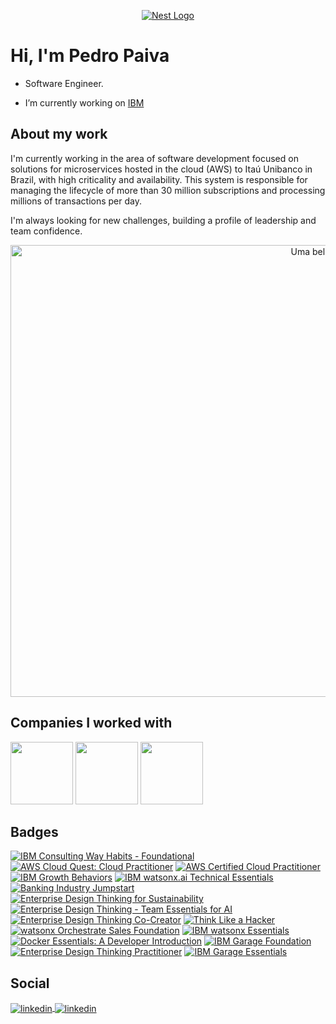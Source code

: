 <p align="center">
  <a href="https://ibm.com" target="blank"><img src="https://user-images.githubusercontent.com/54330692/222873278-c4c5a977-d567-45cc-a8f5-a038385db09e.png" alt="Nest Logo" /></a>
</p>

<h1 align="left">Hi, I'm Pedro Paiva</h1>


-  Software Engineer.

-  I’m currently working on [IBM](https://www.ibm.com/)

## About my work

I'm currently working in the area of software development focused on solutions for microservices hosted in the cloud (AWS) to Itaú Unibanco in Brazil, with high criticality and availability. This system is responsible for managing the lifecycle of more than 30 million subscriptions and processing millions of transactions per day.

I'm always looking for new challenges, building a profile of leadership and team confidence.
<div align="center">
<img src="https://certificates.cs50.io/3e62ce53-3a63-4cbf-b831-b6dc7f3204da.png?size=letter" width="1000" height="723" alt="Uma bela imagem">
</div>

## Companies I worked with
<div>
<img height="100px" src="https://www.ibm.com/design/language/dce3f5b8db2c0ff04296123f424b3d41/core_blue50_on_black.svg"/>
<img height="100px" src="http://ongrenovar.com.br/images/itau-logo.jpg"/>
<img height="100px" src="https://upload.wikimedia.org/wikipedia/commons/9/9c/LogoClaro2017.png"/>


## Badges

<!--START_SECTION:badges-->
[![IBM Consulting Way Habits - Foundational](https://images.credly.com/size/110x110/images/2d07eb92-26fd-4b4c-b3a4-3283bf9dcf74/IBM-Consulting-Way-Habits---Foundational.png)](http://www.credly.com/badges/81f0933a-5ec0-449b-b079-0f7b6f998e33 "IBM Consulting Way Habits - Foundational")
[![AWS Cloud Quest: Cloud Practitioner](https://images.credly.com/size/110x110/images/2784d0d8-327c-406f-971e-9f0e15097003/image.png)](http://www.credly.com/badges/041af425-79c7-430c-be05-fe39929b4864 "AWS Cloud Quest: Cloud Practitioner")
[![AWS Certified Cloud Practitioner](https://images.credly.com/size/110x110/images/00634f82-b07f-4bbd-a6bb-53de397fc3a6/image.png)](http://www.credly.com/badges/a3188ccb-e09e-4ac8-8046-ede18f5c071b "AWS Certified Cloud Practitioner")
[![IBM Growth Behaviors](https://images.credly.com/size/110x110/images/d244c828-b281-4669-9b3b-761fdd4ea870/IBM-Growth-Behaviors.png)](http://www.credly.com/badges/0d1c78cf-f25d-48a8-93ce-1ed4e172bd67 "IBM Growth Behaviors")
[![IBM watsonx.ai Technical Essentials](https://images.credly.com/size/110x110/images/23fa4f52-49e4-4a85-b09e-66d0973e808b/image.png)](http://www.credly.com/badges/bf601652-1d5b-4362-a593-1674f8c6f1d8 "IBM watsonx.ai Technical Essentials")
[![Banking Industry Jumpstart](https://images.credly.com/size/110x110/images/cb5180ef-bdd3-4c15-a632-b2d8388c221d/Banking-Industry-Jumpstart.png)](http://www.credly.com/badges/3ae1c8a2-883c-4571-9adc-1469c56bc6a4 "Banking Industry Jumpstart")
[![Enterprise Design Thinking for Sustainability](https://images.credly.com/size/110x110/images/95aa870e-8233-42da-807f-f8a94209119a/image.png)](http://www.credly.com/badges/db5ec083-3936-4240-9a5c-a24e68097cad "Enterprise Design Thinking for Sustainability")
[![Enterprise Design Thinking - Team Essentials for AI](https://images.credly.com/size/110x110/images/09f644d1-eed2-4279-bc49-1e26cddc9d3d/Team_Essentials.png)](http://www.credly.com/badges/93d6d013-91fa-4729-886c-1d7f27bf6e33 "Enterprise Design Thinking - Team Essentials for AI")
[![Enterprise Design Thinking Co-Creator](https://images.credly.com/size/110x110/images/2700b813-82b8-4232-9b36-5dcd5cd24584/Badges_v8-08_Co-Creator.png)](http://www.credly.com/badges/17a01580-4bab-4295-af67-d39de2b2ef4c "Enterprise Design Thinking Co-Creator")
[![Think Like a Hacker](https://images.credly.com/size/110x110/images/fb49de32-6a4c-4850-97cc-942b638ae4c3/Think-LIke-a-Hacker.png)](http://www.credly.com/badges/d1075c62-2880-48c4-b8c0-cdd630e636ea "Think Like a Hacker")
[![watsonx Orchestrate Sales Foundation](https://images.credly.com/size/110x110/images/4e41089e-6e5d-4700-b084-4e018a423d4c/image.png)](http://www.credly.com/badges/d3afe21a-0997-4762-b070-3ef61d1985e4 "watsonx Orchestrate Sales Foundation")
[![IBM watsonx Essentials](https://images.credly.com/size/110x110/images/47a15e48-3fd7-4c36-8f7e-639a65945ad8/image.png)](http://www.credly.com/badges/e374faa9-d64f-4774-90ca-2616ad9adea6 "IBM watsonx Essentials")
[![Docker Essentials: A Developer Introduction](https://images.credly.com/size/110x110/images/b0c5445a-72a2-46ce-a599-96147e210efb/blob)](http://www.credly.com/badges/680747fc-18ce-43ae-87a9-bb00e4254608 "Docker Essentials: A Developer Introduction")
[![IBM Garage Foundation](https://images.credly.com/size/110x110/images/9beccf39-df2f-4025-b971-3a7ec6dfdbfa/image.png)](http://www.credly.com/badges/98f0fe73-3947-4523-8784-4a10363e7806 "IBM Garage Foundation")
[![Enterprise Design Thinking Practitioner](https://images.credly.com/size/110x110/images/bc08972c-3c7d-4b99-82a0-c94bcca36674/Badges_v8-07_Practitioner.png)](http://www.credly.com/badges/37a1404d-8f3e-4a18-b18c-e35890f4564e "Enterprise Design Thinking Practitioner")
[![IBM Garage Essentials](https://images.credly.com/size/110x110/images/fb718a87-6d0d-4a6d-8068-677f1bec78f2/IBM_Garage_Essentials.png)](http://www.credly.com/badges/102660ef-61a9-4c35-bf09-7e131f59fffe "IBM Garage Essentials")
<!--END_SECTION:badges-->

## Social

<a href="https://www.linkedin.com/in/pedro-paiva-015/" target="_blank">
  <img align="center" src="https://img.shields.io/badge/-pedropaiva1-05122A?style=flat&logo=linkedin" alt="linkedin"/>
</a>
<a href="mailto: pedro.paivahmp@gmail.com" target="_blank">
  <img align="center" src="https://img.shields.io/badge/-pedropaiva1-05122A?style=flat&logo=gmail" alt="linkedin"/>
</a>


